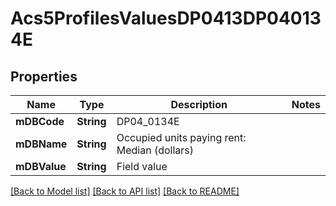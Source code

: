 # Acs5ProfilesValuesDP0413DP040134E

## Properties
Name | Type | Description | Notes
------------ | ------------- | ------------- | -------------
**mDBCode** | **String** | DP04_0134E | 
**mDBName** | **String** | Occupied units paying rent: Median (dollars) | 
**mDBValue** | **String** | Field value | 

[[Back to Model list]](../README.md#documentation-for-models) [[Back to API list]](../README.md#documentation-for-api-endpoints) [[Back to README]](../README.md)



